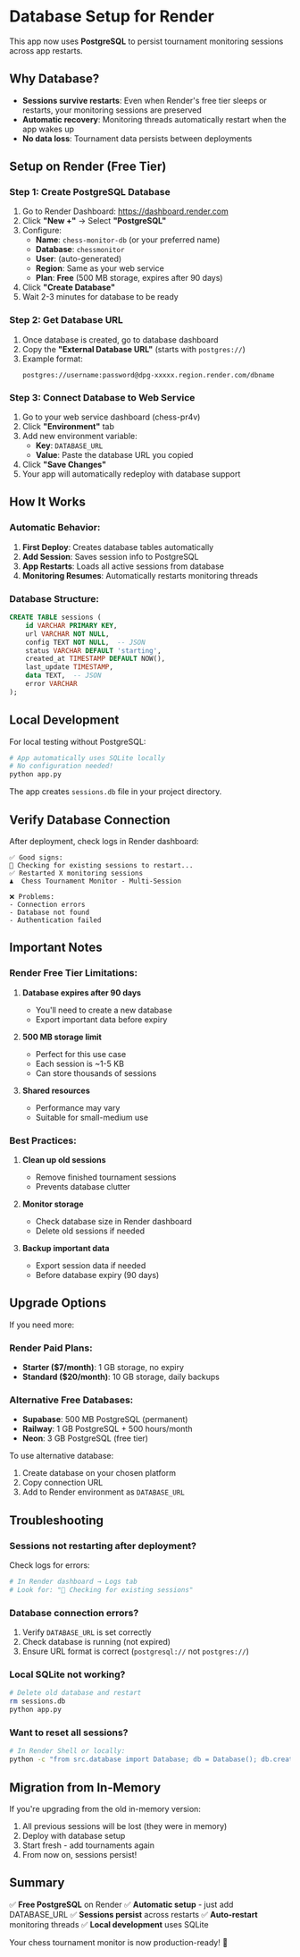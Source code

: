 # Database Setup for Render

This app now uses **PostgreSQL** to persist tournament monitoring sessions across app restarts.

## Why Database?

- **Sessions survive restarts**: Even when Render's free tier sleeps or restarts, your monitoring sessions are preserved
- **Automatic recovery**: Monitoring threads automatically restart when the app wakes up
- **No data loss**: Tournament data persists between deployments

## Setup on Render (Free Tier)

### Step 1: Create PostgreSQL Database

1. Go to Render Dashboard: https://dashboard.render.com
2. Click **"New +"** → Select **"PostgreSQL"**
3. Configure:
   - **Name**: `chess-monitor-db` (or your preferred name)
   - **Database**: `chessmonitor`
   - **User**: (auto-generated)
   - **Region**: Same as your web service
   - **Plan**: **Free** (500 MB storage, expires after 90 days)
4. Click **"Create Database"**
5. Wait 2-3 minutes for database to be ready

### Step 2: Get Database URL

1. Once database is created, go to database dashboard
2. Copy the **"External Database URL"** (starts with `postgres://`)
3. Example format:
   ```
   postgres://username:password@dpg-xxxxx.region.render.com/dbname
   ```

### Step 3: Connect Database to Web Service

1. Go to your web service dashboard (chess-pr4v)
2. Click **"Environment"** tab
3. Add new environment variable:
   - **Key**: `DATABASE_URL`
   - **Value**: Paste the database URL you copied
4. Click **"Save Changes"**
5. Your app will automatically redeploy with database support

## How It Works

### Automatic Behavior:

1. **First Deploy**: Creates database tables automatically
2. **Add Session**: Saves session info to PostgreSQL
3. **App Restarts**: Loads all active sessions from database
4. **Monitoring Resumes**: Automatically restarts monitoring threads

### Database Structure:

```sql
CREATE TABLE sessions (
    id VARCHAR PRIMARY KEY,
    url VARCHAR NOT NULL,
    config TEXT NOT NULL,  -- JSON
    status VARCHAR DEFAULT 'starting',
    created_at TIMESTAMP DEFAULT NOW(),
    last_update TIMESTAMP,
    data TEXT,  -- JSON
    error VARCHAR
);
```

## Local Development

For local testing without PostgreSQL:

```bash
# App automatically uses SQLite locally
# No configuration needed!
python app.py
```

The app creates `sessions.db` file in your project directory.

## Verify Database Connection

After deployment, check logs in Render dashboard:

```
✅ Good signs:
🔄 Checking for existing sessions to restart...
✅ Restarted X monitoring sessions
♟️  Chess Tournament Monitor - Multi-Session

❌ Problems:
- Connection errors
- Database not found
- Authentication failed
```

## Important Notes

### Render Free Tier Limitations:

1. **Database expires after 90 days**
   - You'll need to create a new database
   - Export important data before expiry

2. **500 MB storage limit**
   - Perfect for this use case
   - Each session is ~1-5 KB
   - Can store thousands of sessions

3. **Shared resources**
   - Performance may vary
   - Suitable for small-medium use

### Best Practices:

1. **Clean up old sessions**
   - Remove finished tournament sessions
   - Prevents database clutter

2. **Monitor storage**
   - Check database size in Render dashboard
   - Delete old sessions if needed

3. **Backup important data**
   - Export session data if needed
   - Before database expiry (90 days)

## Upgrade Options

If you need more:

### Render Paid Plans:
- **Starter ($7/month)**: 1 GB storage, no expiry
- **Standard ($20/month)**: 10 GB storage, daily backups

### Alternative Free Databases:
- **Supabase**: 500 MB PostgreSQL (permanent)
- **Railway**: 1 GB PostgreSQL + 500 hours/month
- **Neon**: 3 GB PostgreSQL (free tier)

To use alternative database:
1. Create database on your chosen platform
2. Copy connection URL
3. Add to Render environment as `DATABASE_URL`

## Troubleshooting

### Sessions not restarting after deployment?

Check logs for errors:
```bash
# In Render dashboard → Logs tab
# Look for: "🔄 Checking for existing sessions"
```

### Database connection errors?

1. Verify `DATABASE_URL` is set correctly
2. Check database is running (not expired)
3. Ensure URL format is correct (`postgresql://` not `postgres://`)

### Local SQLite not working?

```bash
# Delete old database and restart
rm sessions.db
python app.py
```

### Want to reset all sessions?

```bash
# In Render Shell or locally:
python -c "from src.database import Database; db = Database(); db.create_tables()"
```

## Migration from In-Memory

If you're upgrading from the old in-memory version:

1. All previous sessions will be lost (they were in memory)
2. Deploy with database setup
3. Start fresh - add tournaments again
4. From now on, sessions persist!

## Summary

✅ **Free PostgreSQL** on Render
✅ **Automatic setup** - just add DATABASE_URL
✅ **Sessions persist** across restarts
✅ **Auto-restart** monitoring threads
✅ **Local development** uses SQLite

Your chess tournament monitor is now production-ready! 🎉
